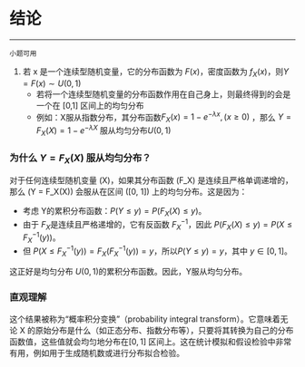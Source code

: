 # 结论

---

``` 
小题可用
```

1. 若 x 是一个连续型随机变量，它的分布函数为 $F(x)$，密度函数为 $f_X(x)$，则$Y=F(x)\sim U(0,1)$ 
	- 若将一个连续型随机变量的分布函数作用在自己身上，则最终得到的会是一个在 \[0,1\] 区间上的均匀分布
	- 例如：X服从指数分布，其分布函数$F_X(x)= 1 - e^{-\lambda x},(x\geq 0)$ ，那么 $Y=F_X(X) = 1 - e^{-\lambda X}$  服从均匀分布$U(0,1)$ 

### 为什么 $Y = F_X(X)$ 服从均匀分布？
对于任何连续型随机变量 \(X\)，如果其分布函数 \(F_X\) 是连续且严格单调递增的，那么 \(Y = F_X(X)\) 会服从在区间 \([0, 1]\) 上的均匀分布。这是因为：

- 考虑 Y的累积分布函数：$P(Y \leq y) = P(F_X(X) \leq y)$。
- 由于 $F_X$是连续且严格递增的，它有反函数 $F_X^{-1}$，因此 $P(F_X(X) \leq y) = P(X \leq F_X^{-1}(y))$。
- 但 $P(X \leq F_X^{-1}(y)) = F_X(F_X^{-1}(y)) = y$，所以$P(Y \leq y) = y$，其中 $y \in [0, 1]$。

这正好是均匀分布 $U(0,1)$的累积分布函数。因此，Y服从均匀分布。

### 直观理解
这个结果被称为“概率积分变换”（probability integral transform）。它意味着无论 X 的原始分布是什么（如正态分布、指数分布等），只要将其转换为自己的分布函数值，这些值就会均匀地分布在$[0, 1]$ 区间上。这在统计模拟和假设检验中非常有用，例如用于生成随机数或进行分布拟合检验。

